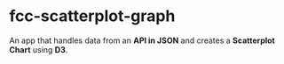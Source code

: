 # fcc-scatterplot-graph

An app that handles data from an **API in JSON** and creates a **Scatterplot Chart** using **D3**.
